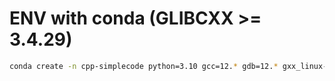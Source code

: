 # ENV with conda (GLIBCXX >= 3.4.29)

```bash
conda create -n cpp-simplecode python=3.10 gcc=12.* gdb=12.* gxx_linux-64==12.* cmake ninja fmt=10.* -y -c conda-forge
```
